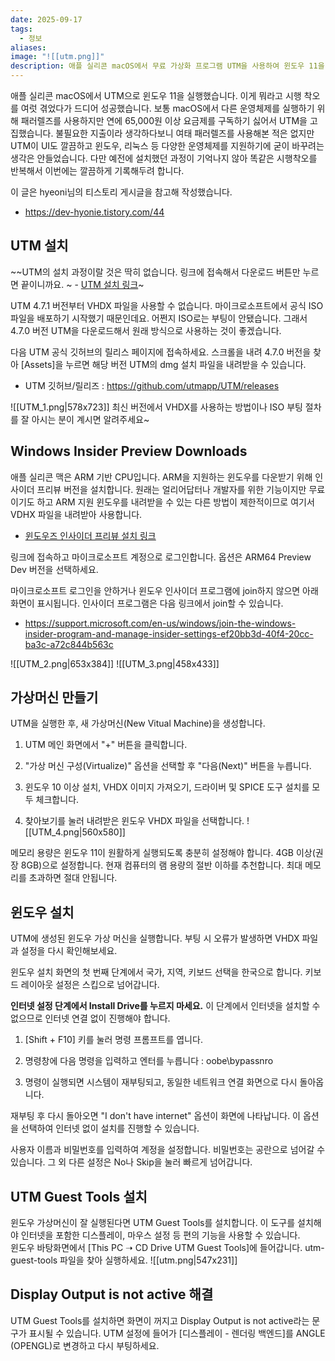 ```yaml
---
date: 2025-09-17
tags:
  - 정보
aliases:
image: "![[utm.png]]"
description: 애플 실리콘 macOS에서 무료 가상화 프로그램 UTM을 사용하여 윈도우 11을 설치하는 방법을 안내합니다. 특정 UTM 버전 사용, VHDX 파일 다운로드, 그리고 설치 과정 중 인터넷 연결 없이 진행하는 'oobe\bypassnro' 팁까지 상세한 과정을 공유합니다.
---
```

애플 실리콘 macOS에서 UTM으로 윈도우 11을 실행했습니다. 이게 뭐라고 시행 착오를 여럿 겪었다가 드디어 성공했습니다. 보통 macOS에서 다른 운영체제를 실행하기 위해 패러렐즈를 사용하지만 연에 65,000원 이상 요금제를 구독하기 싫어서 UTM을 고집했습니다. 불필요한 지출이라 생각하다보니 여태 패러렐즈를 사용해본 적은 없지만 UTM이 UI도 깔끔하고 윈도우, 리눅스 등 다양한 운영체제를 지원하기에 굳이 바꾸려는 생각은 안들었습니다. 다만 예전에 설치했던 과정이 기억나지 않아 똑같은 시행착오를 반복해서 이번에는 깔끔하게 기록해두려 합니다. 

이 글은 hyeoni님의 티스토리 게시글을 참고해 작성했습니다.
- https://dev-hyonie.tistory.com/44

## UTM 설치

 ~~UTM의 설치 과정이랄 것은 딱히 없습니다. 링크에 접속해서 다운로드 버튼만 누르면 끝이니까요. 
~ - [UTM 설치 링크](mac.getutm.app)~

UTM 4.7.1 버전부터 VHDX 파일을 사용할 수 없습니다. 마이크로소프트에서 공식 ISO 파일을 배포하기 시작했기 때문인데요. 어쩐지 ISO로는 부팅이 안됐습니다. 그래서 4.7.0 버전 UTM을 다운로드해서 원래 방식으로 사용하는 것이 좋겠습니다. 

다음 UTM 공식 깃허브의 릴리스 페이지에 접속하세요. 스크롤을 내려 4.7.0 버전을 찾아 [Assets]을 누르면 해당 버전 UTM의 dmg 설치 파일을 내려받을 수 있습니다.

- UTM 깃허브/릴리즈 : https://github.com/utmapp/UTM/releases 

![[UTM_1.png|578x723]]
최신 버전에서 VHDX를 사용하는 방법이나 ISO 부팅 절차를 잘 아시는 분이 계시면 알려주세요~
## Windows Insider Preview Downloads

애플 실리콘 맥은 ARM 기반 CPU입니다. ARM을 지원하는 윈도우를 다운받기 위해 인사이더 프리뷰 버전을 설치합니다. 원래는 얼리어답터나 개발자를 위한 기능이지만 무료이기도 하고 ARM 지원 윈도우를 내려받을 수 있는 다른 방법이 제한적이므로 여기서 VDHX 파일을 내려받아 사용합니다.

- [윈도우즈 인사이더 프리뷰 설치 링크]( [https://www.microsoft.com/en-us/software-download/windowsinsiderpreviewARM64](https://www.microsoft.com/en-us/software-download/windowsinsiderpreviewARM64))

링크에 접속하고 마이크로소프트 계정으로 로그인합니다. 옵션은 ARM64 Preview Dev 버전을 선택하세요. 

마이크로소프트 로그인을 안하거나 윈도우 인사이더 프로그램에 join하지 않으면 아래 화면이 표시됩니다. 인사이더 프로그램은 다음 링크에서 join할 수 있습니다.
- https://support.microsoft.com/en-us/windows/join-the-windows-insider-program-and-manage-insider-settings-ef20bb3d-40f4-20cc-ba3c-a72c844b563c

![[UTM_2.png|653x384]]
![[UTM_3.png|458x433]]

## 가상머신 만들기

UTM을 실행한 후, 새 가상머신(New Vitual Machine)을 생성합니다.

1. UTM 메인 화면에서 "+" 버튼을 클릭합니다.

2. "가상 머신 구성(Virtualize)" 옵션을 선택할 후 "다음(Next)" 버튼을 누릅니다.

3. 윈도우 10 이상 설치, VHDX 이미지 가져오기, 드라이버 및 SPICE 도구 설치를 모두 체크합니다.

4. 찾아보기를 눌러 내려받은 윈도우 VHDX 파일을 선택합니다.
![[UTM_4.png|560x580]]

메모리 용량은 윈도우 11이 원활하게 실행되도록 충분히 설정해야 합니다. 4GB 이상(권장 8GB)으로 설정합니다. 현재 컴퓨터의 램 용량의 절반 이하를 추천합니다. 최대 메모리를 초과하면 절대 안됩니다. 

## **윈도우 설치**

UTM에 생성된 윈도우 가상 머신을 실행합니다. 부팅 시 오류가 발생하면 VHDX 파일과 설정을 다시 확인해보세요.

윈도우 설치 화면의 첫 번째 단계에서 국가, 지역, 키보드 선택을 한국으로 합니다. 키보드 레이아웃 설정은 스킵으로 넘어갑니다.

**인터넷 설정 단계에서 Install Drive를 누르지 마세요.** 이 단계에서 인터넷을 설치할 수 없으므로 인터넷 연결 없이 진행해야 합니다.

1. \[Shift \+ F10\] 키를 눌러 명령 프롬프트를 엽니다.

2. 명령창에 다음 명령을 입력하고 엔터를 누릅니다 : oobe\\bypassnro

3. 명령이 실행되면 시스템이 재부팅되고, 동일한 네트워크 연결 화면으로 다시 돌아옵니다.

재부팅 후 다시 돌아오면 "I don't have internet" 옵션이 화면에 나타납니다. 이 옵션을 선택하여 인터넷 없이 설치를 진행할 수 있습니다.

사용자 이름과 비밀번호를 입력하여 계정을 설정합니다. 비밀번호는 공란으로 넘어갈 수 있습니다. 그 외 다른 설정은 No나 Skip을 눌러 빠르게 넘어갑니다.

## **UTM Guest Tools 설치** 

윈도우 가상머신이 잘 실행된다면 UTM Guest Tools를 설치합니다. 이 도구를 설치해야 인터넷을 포함한 디스플레이, 마우스 설정 등 편의 기능을 사용할 수 있습니다.   
윈도우 바탕화면에서 \[This PC ➝ CD Drive UTM Guest Tools\]에 들어갑니다. utm-guest-tools 파일을 찾아 실행하세요.
![[utm.png|547x231]]
## **Display Output is not active 해결**

UTM Guest Tools를 설치하면 화면이 꺼지고 Display Output is not active라는 문구가 표시될 수 있습니다. UTM 설정에 들어가 \[디스플레이 \- 렌더링 백엔드\]를 ANGLE (OPENGL)로 변경하고 다시 부팅하세요.